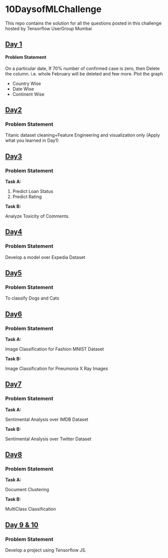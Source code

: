 # 10DaysofMLChallenge
This repo contains the solution for all the questions posted in this challenge hosted by Tensorflow UserGroup Mumbai

## [Day 1](Day1/)

#### Problem Statement
On a particular date, If 70% number of confirmed case is zero, then Delete the column. i.e. whole February will be deleted and few more. Plot the graph
* Country Wise
* Date Wise
* Continent Wise

## [Day2](Day2/)

### Problem Statement

Titanic dataset cleaning+Feature Engineering and visualization only (Apply what you learned in Day1) 

## [Day3](Day3/)

### Problem Statement

**Task A:**

1. Predict Loan Status
2. Predict Rating

**Task B:**

Analyze Toxicity of Comments.

## [Day4](Day4/)

### Problem Statement

Develop a model over Expedia Dataset

## [Day5](Day5/)

### Problem Statement

To classify Dogs and Cats

## [Day6](Day6/)

### Problem Statement

**Task A:**

Image Classification for Fashion MNIST Dataset

**Task B:**

Image Classification for Pneumonia X Ray Images

## [Day7](Day7/)

### Problem Statement

**Task A:**

Sentimental Analysis over IMDB Dataset

**Task B:**

Sentimental Analysis over Twitter Dataset

## [Day8](Day8/)

### Problem Statement

**Task A:** 

Document Clustering

**Task B:**

MultiClass Classification

## [Day 9 & 10](Day9&10/)

### Problem Statement

Develop a project using Tensorflow JS.
